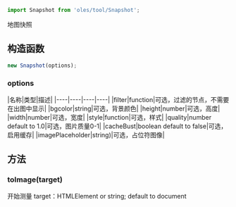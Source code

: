 ``` javascript
import Snapshot from 'oles/tool/Snapshot';
```
地图快照

## 构造函数

```javascript
new Snapshot(options);
```

### options

|名称|类型|描述|
|----|----|----|----|
|filter|function|可选，过滤的节点，不需要在出图中显示|
|bgcolor|string|可选，背景颜色|
|height|number|可选，高度|
|width|number|可选，宽度|
|style|function|可选，样式|
|quality|number default to 1.0|可选，图片质量0-1|
|cacheBust|boolean default to false|可选，启用缓存|
|imagePlaceholder|string)|可选，占位符图像|

## 方法

### toImage(target)

开始测量
target：HTMLElement or string; default to document
